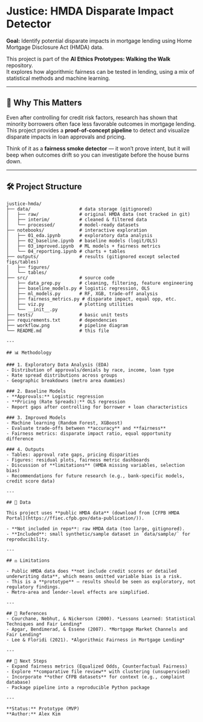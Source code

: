 # Justice: HMDA Disparate Impact Detector

**Goal:** Identify potential disparate impacts in mortgage lending using Home Mortgage Disclosure Act (HMDA) data.

This project is part of the **AI Ethics Prototypes: Walking the Walk** repository.  
It explores how algorithmic fairness can be tested in lending, using a mix of statistical methods and machine learning.

---

## 📌 Why This Matters
Even after controlling for credit risk factors, research has shown that minority borrowers often face less favorable outcomes in mortgage lending.  
This project provides a **proof-of-concept pipeline** to detect and visualize disparate impacts in loan approvals and pricing.

Think of it as a **fairness smoke detector** — it won’t prove intent, but it will beep when outcomes drift so you can investigate before the house burns down.

---

## 🛠 Project Structure

```text
justice-hmda/
├── data/                  # data storage (gitignored)
│   ├── raw/               # original HMDA data (not tracked in git)
│   ├── interim/           # cleaned & filtered data
│   └── processed/         # model-ready datasets
├── notebooks/             # interactive exploration
│   ├── 01_eda.ipynb       # exploratory data analysis
│   ├── 02_baseline.ipynb  # baseline models (logit/OLS)
│   ├── 03_improved.ipynb  # ML models + fairness metrics
│   └── 04_reporting.ipynb # charts + tables
├── outputs/               # results (gitignored except selected figs/tables)
│   ├── figures/
│   └── tables/
├── src/                   # source code
│   ├── data_prep.py       # cleaning, filtering, feature engineering
│   ├── baseline_models.py # logistic regression, OLS
│   ├── ml_models.py       # RF, XGB, trade-off analysis
│   ├── fairness_metrics.py # disparate impact, equal opp, etc.
│   ├── viz.py             # plotting utilities
│   └── __init__.py
├── tests/                 # basic unit tests
├── requirements.txt       # dependencies
├── workflow.png           # pipeline diagram
└── README.md              # this file

---

## 📊 Methodology

### 1. Exploratory Data Analysis (EDA)
- Distribution of approvals/denials by race, income, loan type  
- Rate spread distributions across groups  
- Geographic breakdowns (metro area dummies)

### 2. Baseline Models
- **Approvals:** Logistic regression  
- **Pricing (Rate Spreads):** OLS regression  
- Report gaps after controlling for borrower + loan characteristics

### 3. Improved Models
- Machine learning (Random Forest, XGBoost)  
- Evaluate trade-offs between **accuracy** and **fairness**  
- Fairness metrics: disparate impact ratio, equal opportunity difference  

### 4. Outputs
- Tables: approval rate gaps, pricing disparities  
- Figures: residual plots, fairness metric dashboards  
- Discussion of **limitations** (HMDA missing variables, selection bias)  
- Recommendations for future research (e.g., bank-specific models, credit score data)

---

## 📂 Data

This project uses **public HMDA data** (download from [CFPB HMDA Portal](https://ffiec.cfpb.gov/data-publication/)).  

- **Not included in repo**: raw HMDA data (too large, gitignored).  
- **Included**: small synthetic/sample dataset in `data/sample/` for reproducibility.  

---

## ⚖️ Limitations

- Public HMDA data does **not include credit scores or detailed underwriting data**, which means omitted variable bias is a risk.  
- This is a **prototype** — results should be seen as exploratory, not regulatory findings.  
- Metro-area and lender-level effects are simplified.  

---

## 📌 References
- Courchane, Nebhut, & Nickerson (2000). *Lessons Learned: Statistical Techniques and Fair Lending*  
- Apgar, Bendimerad, & Essene (2007). *Mortgage Market Channels and Fair Lending*  
- Lee & Floridi (2021). *Algorithmic Fairness in Mortgage Lending*  

---

## 🚀 Next Steps
- Expand fairness metrics (Equalized Odds, Counterfactual Fairness)  
- Explore **comparative file review** with clustering (unsupervised)  
- Incorporate **other CFPB datasets** for context (e.g., complaint database)  
- Package pipeline into a reproducible Python package  

---

**Status:** Prototype (MVP)  
**Author:** Alex Kim  

